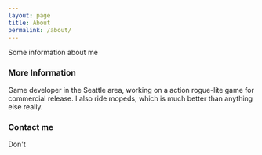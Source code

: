 ```yaml
---
layout: page
title: About
permalink: /about/
---
```


Some information about me

### More Information

Game developer in the Seattle area, working on a action rogue-lite game for commercial release. I also ride mopeds, which is much better than anything else really.

### Contact me

Don't
